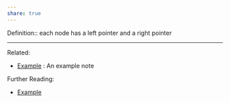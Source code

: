 ```yaml
---
share: true
---
```



Definition:: each node has a left pointer and a right pointer

---
Related:
- [Example](./Example.md) : An example note

Further Reading:
- [Example](./Example.md)
